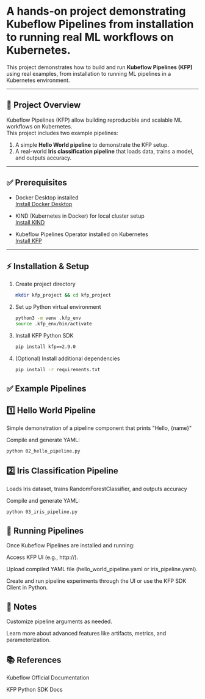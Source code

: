 # A hands-on project demonstrating Kubeflow Pipelines from installation to running real ML workflows on Kubernetes.

This project demonstrates how to build and run **Kubeflow Pipelines (KFP)** using real examples, from installation to running ML pipelines in a Kubernetes environment.

---

## 🚀 Project Overview

Kubeflow Pipelines (KFP) allow building reproducible and scalable ML workflows on Kubernetes.  
This project includes two example pipelines:
1. A simple **Hello World pipeline** to demonstrate the KFP setup.
2. A real-world **Iris classification pipeline** that loads data, trains a model, and outputs accuracy.

---

## ✅ Prerequisites

- Docker Desktop installed  
  [Install Docker Desktop](https://docs.docker.com/desktop/setup/install/mac-install/)

- KIND (Kubernetes in Docker) for local cluster setup  
  [Install KIND](https://kind.sigs.k8s.io/docs/user/quick-start/)

- Kubeflow Pipelines Operator installed on Kubernetes  
  [Install KFP](https://www.kubeflow.org/docs/components/pipelines/operator-guides/installation/)

---

## ⚡ Installation & Setup

1. Create project directory  
   ```bash
   mkdir kfp_project && cd kfp_project
2. Set up Python virtual environment
   ```bash
   python3 -m venv .kfp_env
   source .kfp_env/bin/activate
3. Install KFP Python SDK
   ```bash
   pip install kfp==2.9.0
4. (Optional) Install additional dependencies
   ```bash
   pip install -r requirements.txt
   
## ✅ Example Pipelines

## 1️⃣ Hello World Pipeline

Simple demonstration of a pipeline component that prints "Hello, {name}"

Compile and generate YAML:
   ```bash
python 02_hello_pipeline.py
 ```
## 2️⃣ Iris Classification Pipeline

Loads Iris dataset, trains RandomForestClassifier, and outputs accuracy

Compile and generate YAML:
   ```bash
python 03_iris_pipeline.py
 ```
## 🚀 Running Pipelines

Once Kubeflow Pipelines are installed and running:

Access KFP UI (e.g., http://<KFP-ENDPOINT>).

Upload compiled YAML file (hello_world_pipeline.yaml or iris_pipeline.yaml).

Create and run pipeline experiments through the UI or use the KFP SDK Client in Python.

## 🧱 Notes

Customize pipeline arguments as needed.

Learn more about advanced features like artifacts, metrics, and parameterization.

## 📚 References

Kubeflow Official Documentation

KFP Python SDK Docs
